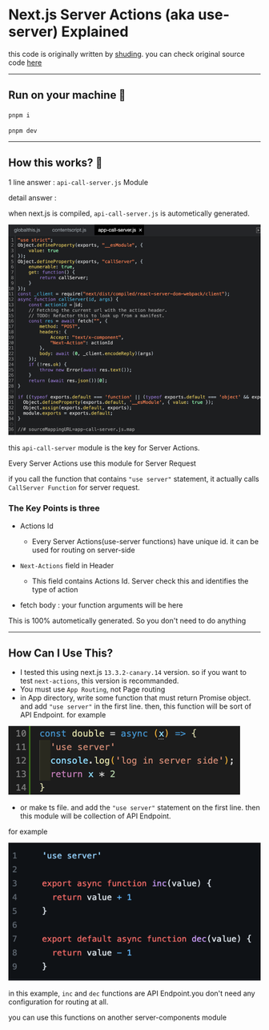 # Next.js Server Actions (aka use-server) Explained

this code is originally written by [shuding](https://github.com/shuding). you can check original source code [here](https://github.com/vercel/next.js/tree/ee48c667313524f5effeb0e32af1acc78299e849/test/e2e/app-dir/actions)

---

## Run on your machine 🚀

`pnpm i`

`pnpm dev`

---


## How this works? 🤔

1 line answer : `api-call-server.js` Module

detail answer :

when next.js is compiled, `api-call-server.js` is autometically generated.

<img src="public/api-call-server-screenshot.png" />

this `api-call-server` module is the key for Server Actions.

Every Server Actions use this module for Server Request

if you call the function that contains `"use server"` statement, it actually calls `CallServer Function` for server request. 




### The Key Points is three

- Actions Id
    - Every Server Actions(use-server functions) have unique id. it can be used for routing on server-side

- `Next-Actions` field in Header
    - This field contains Actions Id. Server check this and identifies the type of action

- fetch body : your function arguments will be here

This is 100% autometically generated. So you don't need to do anything

---

## How Can I Use This?

- I tested this using next.js `13.3.2-canary.14` version. so if you want to test `next-actions`, this version is recommanded.
- You must use `App Routing`, not Page routing
- in App directory, write some function that must return Promise object. and add `"use server"` in the first line. then, this function will be sort of API Endpoint. for example

<img src="public/use-server-function-example-v2.png">



- or make ts file. and add the `"use server"` statement on the first line. then this module will be collection of API Endpoint. 

for example 

<img src="public/use-server-module-example.png">

in this example, `inc` and `dec` functions are API Endpoint.you don't need any configuration for routing  at all.

you can use this functions on another server-components module